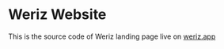 # Weriz Website
This is the source code of Weriz landing page live on [weriz.app](https://www.weriz.app)
